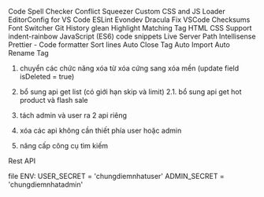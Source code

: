 Code Spell Checker
Conflict Squeezer
Custom CSS and JS Loader
EditorConfig for VS Code
ESLint
Evondev Dracula
Fix VSCode Checksums
Font Switcher
Git History
glean
Highlight Matching Tag
HTML CSS Support
indent-rainbow
JavaScript (ES6) code snippets
Live Server
Path Intellisense
Prettier - Code formatter
Sort lines
Auto Close Tag
Auto Import
Auto Rename Tag


1. chuyển các chức năng xóa từ xóa cứng sang xóa mền (update field isDeleted = true)
2. bổ sung api get list (có giới hạn skip và limit)
2.1. bổ sung api get hot product và flash sale

3. tách admin và user ra 2 api riêng
4. xóa các api không cần thiết phía user hoặc admin
5. nâng cấp công cụ tìm kiếm

Rest API

file ENV:
USER_SECRET = 'chungdiemnhatuser'
ADMIN_SECRET = 'chungdiemnhatadmin'
